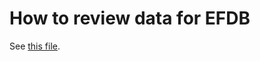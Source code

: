 # How to review data for EFDB

See [this file](https://github.com/forc-db/IPCC-EFDB-integration/tree/main/doc/ForC-EFDB_mapping).

